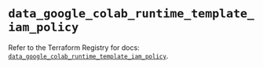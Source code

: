 # `data_google_colab_runtime_template_iam_policy`

Refer to the Terraform Registry for docs: [`data_google_colab_runtime_template_iam_policy`](https://registry.terraform.io/providers/hashicorp/google-beta/6.18.0/docs/data-sources/google_colab_runtime_template_iam_policy).
